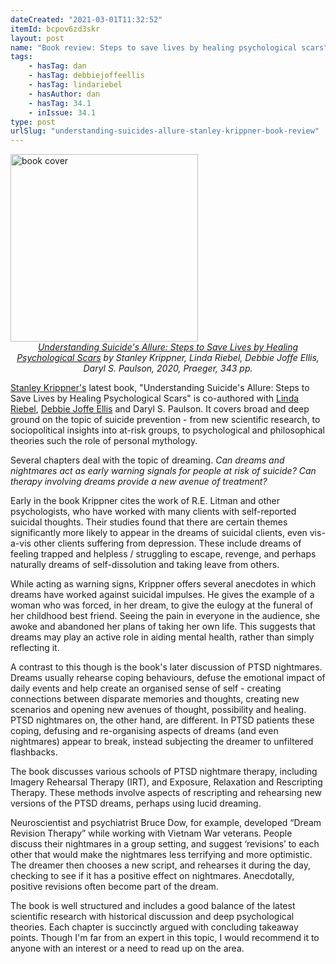 ```yaml
---
dateCreated: "2021-03-01T11:32:52"
itemId: bcpov6zd3skr
layout: post
name: "Book review: Steps to save lives by healing psychological scars"
tags:
    - hasTag: dan
    - hasTag: debbiejoffeellis
    - hasTag: lindariebel
    - hasAuthor: dan
    - hasTag: 34.1
    - inIssue: 34.1
type: post
urlSlug: "understanding-suicides-allure-stanley-krippner-book-review"
---
```


<a href="https://www.goodreads.com/book/show/52693989-understanding-suicide-s-allure">
<img src="../images/post-bcpov6zd3skr-0.jpg" alt="book cover" width="300" height="auto"/>
</a>
<!--nopreview--><div class="caption" style="text-align: center;"><i><a href="https://www.goodreads.com/book/show/52693989-understanding-suicide-s-allure">Understanding Suicide's Allure: Steps to Save Lives by Healing Psychological Scars</a> by Stanley Krippner, Linda Riebel, Debbie Joffe Ellis, Daryl S. Paulson, 2020, Praeger, 343 pp.</i></div><!--/nopreview-->

[Stanley Krippner's](../@stanleykrippner) latest book, "Understanding Suicide's Allure: Steps to Save Lives by Healing Psychological Scars" is co-authored with [Linda Riebel](../@lindariebel), [Debbie Joffe Ellis](../@debbiejoffeellis) and Daryl S. Paulson. It covers broad and deep ground on the topic of suicide prevention - from new scientific research, to sociopolitical insights into at-risk groups, to psychological and philosophical theories such the role of personal mythology.

Several chapters deal with the topic of dreaming. _Can dreams and nightmares act as early warning signals for people at risk of suicide? Can therapy involving dreams provide a new avenue of treatment?_

Early in the book Krippner cites the work of R.E. Litman and other psychologists, who have worked with many clients with self-reported suicidal thoughts. Their studies found that there are certain themes significantly more likely to appear in the dreams of suicidal clients, even vis-a-vis other clients suffering from depression. These include dreams of feeling trapped and helpless / struggling to escape, revenge, and perhaps naturally dreams of self-dissolution and taking leave from others.

While acting as warning signs, Krippner offers several anecdotes in which dreams have worked against suicidal impulses. He gives the example of a woman who was forced, in her dream, to give the eulogy at the funeral of her childhood best friend. Seeing the pain in everyone in the audience, she awoke and abandoned her plans of taking her own life. This suggests that dreams may play an active role in aiding mental health, rather than simply reflecting it.

A contrast to this though is the book's later discussion of PTSD nightmares. Dreams usually rehearse coping behaviours, defuse the emotional impact of daily events and help create an organised sense of self - creating connections between disparate memories and thoughts, creating new scenarios and opening new avenues of thought, possibility and healing. PTSD nightmares on, the other hand, are different. In PTSD patients these coping, defusing and re-organising aspects of dreams (and even nightmares) appear to break, instead subjecting the dreamer to unfiltered flashbacks.

The book discusses various schools of PTSD nightmare therapy, including Imagery Rehearsal Therapy (IRT), and Exposure, Relaxation and Rescripting Therapy. These methods involve aspects of rescripting and rehearsing new versions of the PTSD dreams, perhaps using lucid dreaming.

Neuroscientist and psychiatrist Bruce Dow, for example, developed “Dream Revision Therapy” while working with Vietnam War veterans. People discuss their nightmares in a group setting, and suggest ‘revisions’ to each other that would make the nightmares less terrifying and more optimistic. The dreamer then chooses a new script, and rehearses it during the day, checking to see if it has a positive effect on nightmares. Anecdotally, positive revisions often become part of the dream.

The book is well structured and includes a good balance of the latest scientific research with historical discussion and deep psychological theories. Each chapter is succinctly argued with concluding takeaway points. Though I'm far from an expert in this topic, I would recommend it to anyone with an interest or a need to read up on the area.
